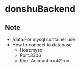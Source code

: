# donshuBackend
## Note
- /data:For mysql container use
- How to connect to database
  - Host:mysql
  - Port:3306
  - Root Account:root@root
